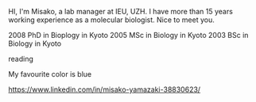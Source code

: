 HI, I'm Misako, a lab manager at IEU, UZH. I have more than 15 years working experience as a molecular biologist. Nice to meet you.


2008 PhD in Bioplogy in Kyoto
2005 MSc in Biology in Kyoto
2003 BSc in Biology in Kyoto

reading

My favourite color is blue

https://www.linkedin.com/in/misako-yamazaki-38830623/
